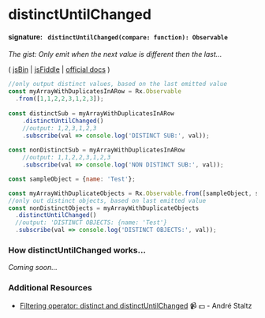 # distinctUntilChanged
#### signature: ` distinctUntilChanged(compare: function): Observable`
*The gist: Only emit when the next value is different then the last...*

( [jsBin](http://jsbin.com/wuhumodoha/edit?js,console) | [jsFiddle](https://jsfiddle.net/btroncone/xc2vzct7/) | [official docs](http://reactivex.io/rxjs/class/es6/Observable.js~Observable.html#instance-method-distinctUntilChanged) )

```js
//only output distinct values, based on the last emitted value
const myArrayWithDuplicatesInARow = Rx.Observable
  .from([1,1,2,2,3,1,2,3]);
  
const distinctSub = myArrayWithDuplicatesInARow
	.distinctUntilChanged()
  	//output: 1,2,3,1,2,3
	.subscribe(val => console.log('DISTINCT SUB:', val));
  
const nonDistinctSub = myArrayWithDuplicatesInARow
	//output: 1,1,2,2,3,1,2,3
	.subscribe(val => console.log('NON DISTINCT SUB:', val));

const sampleObject = {name: 'Test'};

const myArrayWithDuplicateObjects = Rx.Observable.from([sampleObject, sampleObject, sampleObject]);
//only out distinct objects, based on last emitted value
const nonDistinctObjects = myArrayWithDuplicateObjects
  .distinctUntilChanged()
  //output: 'DISTINCT OBJECTS: {name: 'Test'}
  .subscribe(val => console.log('DISTINCT OBJECTS:', val));
```

### How distinctUntilChanged works...
*Coming soon...*


### Additional Resources
* [Filtering operator: distinct and distinctUntilChanged](https://egghead.io/lessons/rxjs-filtering-operators-distinct-and-distinctuntilchanged?course=rxjs-beyond-the-basics-operators-in-depth) :video_camera: :dollar: - André Staltz
